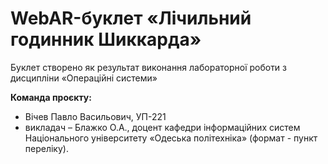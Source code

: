  # WebAR-буклет «Лічильний годинник Шиккарда»
 Буклет створено як результат виконання лабораторної роботи з дисципліни
«Операційні системи»

 **Команда проєкту:** 
 - Вічев Павло Васильович, УП-221
 - викладач – Блажко О.А., доцент кафедри інформаційних систем Національного
університету «Одеська політехніка» (формат - пункт переліку).
